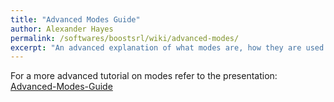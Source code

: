 ```yaml
---
title: "Advanced Modes Guide"
author: Alexander Hayes
permalink: /softwares/boostsrl/wiki/advanced-modes/
excerpt: "An advanced explanation of what modes are, how they are used in BoostSRL, and how they can be set."
---
```


For a more advanced tutorial on modes refer to the presentation: [Advanced-Modes-Guide](http://pages.cs.wisc.edu/~tushar/rdnboost/ModeGuide.pptx)

